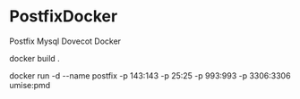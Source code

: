 # PostfixDocker
Postfix Mysql Dovecot Docker

docker build .

docker run -d --name postfix -p 143:143 -p 25:25 -p 993:993 -p 3306:3306 umise:pmd


